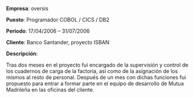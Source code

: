 **Empresa**: oversis

**Puesto**: Programador COBOL / CICS / DB2

**Periodo**: 17/04/2006 – 31/07/2006

**Cliente**: Banco Santander, proyecto ISBAN

**Descripción**:

Tras dos meses en el proyecto fui encargado de la supervisión y control de los cuadernos de carga de la factoría, así como de la asignación de los mismos al resto de personal. Después de un mes con dichas funciones fui propuesto para entrar a formar parte en el equipo de desarrollo de Mutua Madrileña en las oficinas del cliente.
